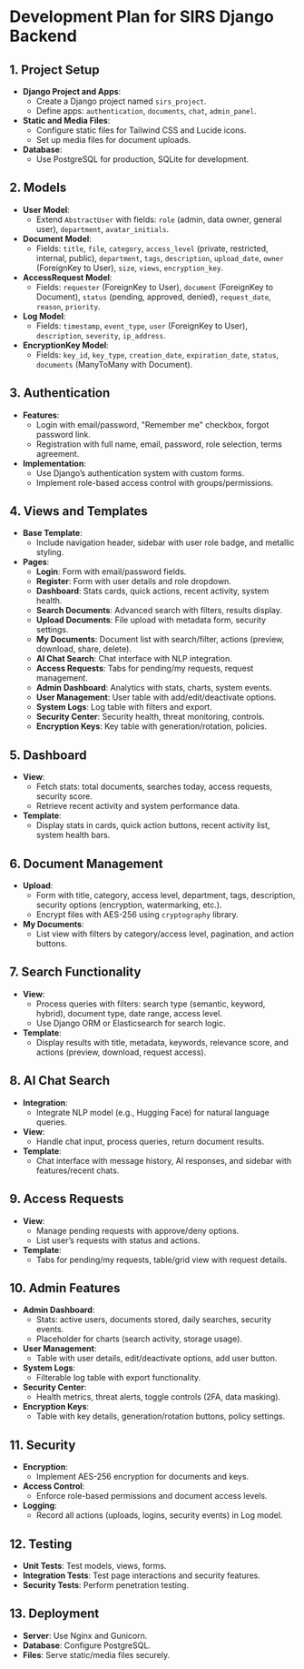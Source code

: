 # Development Plan for SIRS Django Backend

## 1. Project Setup
- **Django Project and Apps**:
  - Create a Django project named `sirs_project`.
  - Define apps: `authentication`, `documents`, `chat`, `admin_panel`.
- **Static and Media Files**:
  - Configure static files for Tailwind CSS and Lucide icons.
  - Set up media files for document uploads.
- **Database**:
  - Use PostgreSQL for production, SQLite for development.

## 2. Models
- **User Model**:
  - Extend `AbstractUser` with fields: `role` (admin, data owner, general user), `department`, `avatar_initials`.
- **Document Model**:
  - Fields: `title`, `file`, `category`, `access_level` (private, restricted, internal, public), `department`, `tags`, `description`, `upload_date`, `owner` (ForeignKey to User), `size`, `views`, `encryption_key`.
- **AccessRequest Model**:
  - Fields: `requester` (ForeignKey to User), `document` (ForeignKey to Document), `status` (pending, approved, denied), `request_date`, `reason`, `priority`.
- **Log Model**:
  - Fields: `timestamp`, `event_type`, `user` (ForeignKey to User), `description`, `severity`, `ip_address`.
- **EncryptionKey Model**:
  - Fields: `key_id`, `key_type`, `creation_date`, `expiration_date`, `status`, `documents` (ManyToMany with Document).

## 3. Authentication
- **Features**:
  - Login with email/password, "Remember me" checkbox, forgot password link.
  - Registration with full name, email, password, role selection, terms agreement.
- **Implementation**:
  - Use Django’s authentication system with custom forms.
  - Implement role-based access control with groups/permissions.

## 4. Views and Templates
- **Base Template**:
  - Include navigation header, sidebar with user role badge, and metallic styling.
- **Pages**:
  - **Login**: Form with email/password fields.
  - **Register**: Form with user details and role dropdown.
  - **Dashboard**: Stats cards, quick actions, recent activity, system health.
  - **Search Documents**: Advanced search with filters, results display.
  - **Upload Documents**: File upload with metadata form, security settings.
  - **My Documents**: Document list with search/filter, actions (preview, download, share, delete).
  - **AI Chat Search**: Chat interface with NLP integration.
  - **Access Requests**: Tabs for pending/my requests, request management.
  - **Admin Dashboard**: Analytics with stats, charts, system events.
  - **User Management**: User table with add/edit/deactivate options.
  - **System Logs**: Log table with filters and export.
  - **Security Center**: Security health, threat monitoring, controls.
  - **Encryption Keys**: Key table with generation/rotation, policies.

## 5. Dashboard
- **View**:
  - Fetch stats: total documents, searches today, access requests, security score.
  - Retrieve recent activity and system performance data.
- **Template**:
  - Display stats in cards, quick action buttons, recent activity list, system health bars.

## 6. Document Management
- **Upload**:
  - Form with title, category, access level, department, tags, description, security options (encryption, watermarking, etc.).
  - Encrypt files with AES-256 using `cryptography` library.
- **My Documents**:
  - List view with filters by category/access level, pagination, and action buttons.

## 7. Search Functionality
- **View**:
  - Process queries with filters: search type (semantic, keyword, hybrid), document type, date range, access level.
  - Use Django ORM or Elasticsearch for search logic.
- **Template**:
  - Display results with title, metadata, keywords, relevance score, and actions (preview, download, request access).

## 8. AI Chat Search
- **Integration**:
  - Integrate NLP model (e.g., Hugging Face) for natural language queries.
- **View**:
  - Handle chat input, process queries, return document results.
- **Template**:
  - Chat interface with message history, AI responses, and sidebar with features/recent chats.

## 9. Access Requests
- **View**:
  - Manage pending requests with approve/deny options.
  - List user’s requests with status and actions.
- **Template**:
  - Tabs for pending/my requests, table/grid view with request details.

## 10. Admin Features
- **Admin Dashboard**:
  - Stats: active users, documents stored, daily searches, security events.
  - Placeholder for charts (search activity, storage usage).
- **User Management**:
  - Table with user details, edit/deactivate options, add user button.
- **System Logs**:
  - Filterable log table with export functionality.
- **Security Center**:
  - Health metrics, threat alerts, toggle controls (2FA, data masking).
- **Encryption Keys**:
  - Table with key details, generation/rotation buttons, policy settings.

## 11. Security
- **Encryption**:
  - Implement AES-256 encryption for documents and keys.
- **Access Control**:
  - Enforce role-based permissions and document access levels.
- **Logging**:
  - Record all actions (uploads, logins, security events) in Log model.

## 12. Testing
- **Unit Tests**: Test models, views, forms.
- **Integration Tests**: Test page interactions and security features.
- **Security Tests**: Perform penetration testing.

## 13. Deployment
- **Server**: Use Nginx and Gunicorn.
- **Database**: Configure PostgreSQL.
- **Files**: Serve static/media files securely.

